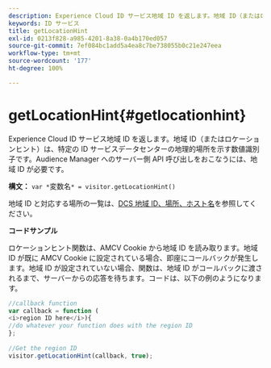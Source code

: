 ```yaml
---
description: Experience Cloud ID サービス地域 ID を返します。地域 ID（またはロケーションヒント）は、特定の ID サービスデータセンターの地理的場所を示す数値識別子です。Audience Manager へのサーバー側 API 呼び出しをおこなうには、地域 ID が必要です。
keywords: ID サービス
title: getLocationHint
exl-id: 0213f828-a985-4201-8a38-0a4b170ed057
source-git-commit: 7ef084bc1add5a4ea8c7be738055b0c21e247eea
workflow-type: tm+mt
source-wordcount: '177'
ht-degree: 100%

---
```


# getLocationHint{#getlocationhint}

Experience Cloud ID サービス地域 ID を返します。地域 ID（またはロケーションヒント）は、特定の ID サービスデータセンターの地理的場所を示す数値識別子です。Audience Manager へのサーバー側 API 呼び出しをおこなうには、地域 ID が必要です。

**構文：** `var *`変数名`* = visitor.getLocationHint()`

地域 ID と対応する場所の一覧は、[DCS 地域 ID、場所、ホスト名](https://experienceleague.adobe.com/docs/audience-manager/user-guide/api-and-sdk-code/dcs/dcs-api-reference/dcs-regions.html?lang=ja)を参照してください。

**コードサンプル**

ロケーションヒント関数は、AMCV Cookie から地域 ID を読み取ります。地域 ID が既に AMCV Cookie に設定されている場合、即座にコールバックが発生します。地域 ID が設定されていない場合、関数は、地域 ID がコールバックに渡されるまで、サーバーからの応答を待ちます。コードは、以下の例のようになります。

```js
//callback function 
var callback = function ( 
<i>region ID here</i>){ 
//do whatever your function does with the region ID 
}; 
 
//Get the region ID 
visitor.getLocationHint(callback, true); 
```
